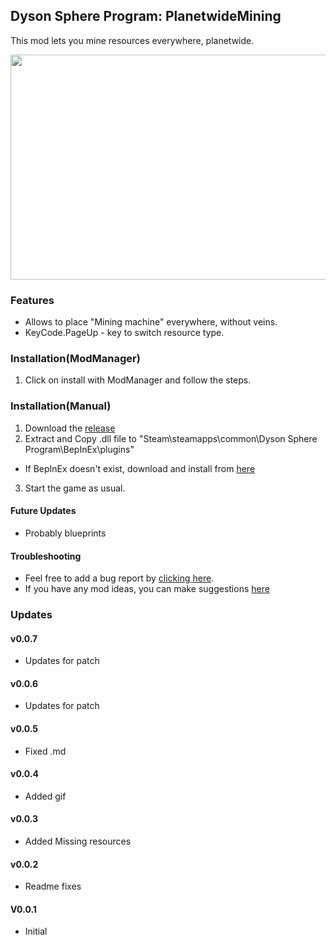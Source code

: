 ## Dyson Sphere Program: PlanetwideMining   
This mod lets you mine resources everywhere, planetwide.

 <img src="https://i.giphy.com/media/6XuYopT3fCyhEJ4v1F/giphy.webp" width="640" height="360" />

### Features
- Allows to place "Mining machine" everywhere, without veins.
- KeyCode.PageUp - key to switch resource type.

### Installation(ModManager)
1. Click on install with ModManager and follow the steps.

### Installation(Manual)
1. Download the [release](https://github.com/GoToNightmare/DSP-PlanetwideMining/releases)
2. Extract and Copy .dll file to "Steam\steamapps\common\Dyson Sphere Program\BepInEx\plugins"
 - If BepInEx doesn't exist, download and install from [here](https://docs.bepinex.dev/articles/user_guide/installation/index.html)
3. Start the game as usual. 

#### Future Updates 
- Probably blueprints

#### Troubleshooting
- Feel free to add a bug report by [clicking here](https://github.com/GoToNightmare/DSP-PlanetwideMining/issues).
- If you have any mod ideas, you can make suggestions [here](https://github.com/GoToNightmare/DSP-PlanetwideMining/issues)

### Updates

#### v0.0.7
- Updates for patch

#### v0.0.6
- Updates for patch

#### v0.0.5
- Fixed .md

#### v0.0.4
- Added gif

#### v0.0.3
- Added Missing resources

#### v0.0.2
- Readme fixes

#### V0.0.1
- Initial
